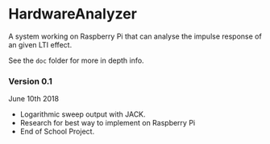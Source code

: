 # HardwareAnalyzer
A system working on Raspberry Pi that can analyse the impulse response of an given LTI effect.

See the `doc` folder for more in depth info.

### Version 0.1
June 10th 2018
 - Logarithmic sweep output with JACK.
 - Research for best way to implement on Raspberry Pi
 - End of School Project.
